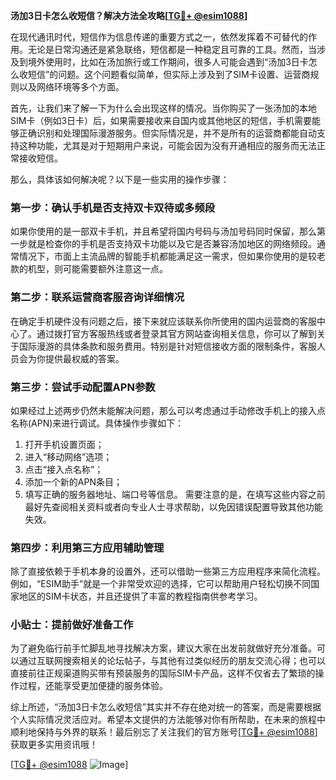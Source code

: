 **汤加3日卡怎么收短信？解决方法全攻略[[TG💪+ @esim1088](https://t.me/s/esim1088)]**

在现代通讯时代，短信作为信息传递的重要方式之一，依然发挥着不可替代的作用。无论是日常沟通还是紧急联络，短信都是一种稳定且可靠的工具。然而，当涉及到境外使用时，比如在汤加旅行或工作期间，很多人可能会遇到“汤加3日卡怎么收短信”的问题。这个问题看似简单，但实际上涉及到了SIM卡设置、运营商规则以及网络环境等多个方面。

首先，让我们来了解一下为什么会出现这样的情况。当你购买了一张汤加的本地SIM卡（例如3日卡）后，如果需要接收来自国内或其他地区的短信，手机需要能够正确识别和处理国际漫游服务。但实际情况是，并不是所有的运营商都能自动支持这种功能，尤其是对于短期用户来说，可能会因为没有开通相应的服务而无法正常接收短信。

那么，具体该如何解决呢？以下是一些实用的操作步骤：

### 第一步：确认手机是否支持双卡双待或多频段
如果你使用的是一部双卡手机，并且希望将国内号码与汤加号码同时保留，那么第一步就是检查你的手机是否支持双卡功能以及它是否兼容汤加地区的网络频段。通常情况下，市面上主流品牌的智能手机都能满足这一需求，但如果你使用的是较老款的机型，则可能需要额外注意这一点。

### 第二步：联系运营商客服咨询详细情况
在确定手机硬件没有问题之后，接下来就应该联系你所使用的国内运营商的客服中心了。通过拨打官方客服热线或者登录其官方网站查询相关信息，你可以了解到关于国际漫游的具体条款和服务费用。特别是针对短信接收方面的限制条件，客服人员会为你提供最权威的答案。

### 第三步：尝试手动配置APN参数
如果经过上述两步仍然未能解决问题，那么可以考虑通过手动修改手机上的接入点名称(APN)来进行调试。具体操作步骤如下：
1. 打开手机设置页面；
2. 进入“移动网络”选项；
3. 点击“接入点名称”；
4. 添加一个新的APN条目；
5. 填写正确的服务器地址、端口号等信息。
需要注意的是，在填写这些内容之前最好先查阅相关资料或者向专业人士寻求帮助，以免因错误配置导致其他功能失效。

### 第四步：利用第三方应用辅助管理
除了直接依赖于手机本身的设置外，还可以借助一些第三方应用程序来简化流程。例如，“ESIM助手”就是一个非常受欢迎的选择，它可以帮助用户轻松切换不同国家地区的SIM卡状态，并且还提供了丰富的教程指南供参考学习。

### 小贴士：提前做好准备工作
为了避免临行前手忙脚乱地寻找解决方案，建议大家在出发前就做好充分准备。可以通过互联网搜索相关的论坛帖子，与其他有过类似经历的朋友交流心得；也可以直接前往正规渠道购买带有预装服务的国际SIM卡产品，这样不仅省去了繁琐的操作过程，还能享受更加便捷的服务体验。

综上所述，“汤加3日卡怎么收短信”其实并不存在绝对统一的答案，而是需要根据个人实际情况灵活应对。希望本文提供的方法能够对你有所帮助，在未来的旅程中顺利地保持与外界的联系！最后别忘了关注我们的官方账号[[TG💪+ @esim1088](https://t.me/s/esim1088)]获取更多实用资讯哦！

[[TG💪+ @esim1088](https://t.me/s/esim1088) ![Image](https://i.postimg.cc/4NQfJmqS/Snipaste-2025-05-13-00-14-12.png)]